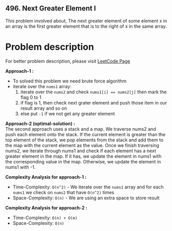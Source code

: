## 496. Next Greater Element I

This problem involved about, The next greater element of some element x in an array is the first greater element that is to the right of x in the same array.

# Problem description

For better problem description, please visit [LeetCode Page](https://leetcode.com/problems/next-greater-element-i/description/)

**Approach-1 :**<br/>

-   To solved this problem we need brute force algorithm
-   iterate over the `nums1` array:
    1. iterate over the `nums2` and check `nums1[i] == nums2[j]` then mark the flag 0 to 1
    2. if flag is 1, then check next grater element and push those item in our result array and so on
    3. else put `-1` if we not get any greater element

**Approach-2 (optimal-solution) :**<br/>
The second approach uses a stack and a map. We traverse nums2 and push each element onto the stack. If the current element is greater than the top element of the stack, we pop elements from the stack and add them to the map with the current element as the value. Once we finish traversing nums2, we iterate through nums1 and check if each element has a next greater element in the map. If it has, we update the element in nums1 with the corresponding value in the map. Otherwise, we update the element in nums1 with -1.

**Complexity Analysis for approach-1 :**<br/>

-   Time-Complexity: `O(n^2)` - We iterate over the `nums1` array and for each `nums1` we check on `nums2` that have `O(n^2)` times
-   Space-Complexity: `O(n)` - We are using an extra space to store result

**Complexity Analysis for approach-2 :**<br/>

-   Time-Complexity: `O(n) + O(m)`
-   Space-Complexity: `O(n)`
